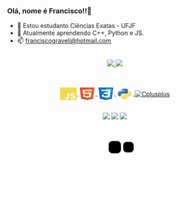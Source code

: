 ### Olá, nome é Francisco!!👋


- 🔭 Estou estudanto Ciências Exatas - UFJF
- 🌱 Atualmente aprendendo C++, Python e JS.
- 📫 franciscograveli@hotmail.com
<!--- ⚡ Fun fact: ...-->

##

<div align="center">
  <a href="https://github.com/franciscograveli">
  <img height="180em" src="https://github-readme-stats.vercel.app/api?username=franciscograveli&show_icons=true&theme=github_dark&include_all_commits=true&count_private=true"/>
  <img height="180em" src="https://github-readme-stats.vercel.app/api/top-langs/?username=franciscograveli&layout=compact&langs_count=7&theme=github_dark"/>
</div>
  
  ##

  <div style="display: inline_block" align="center"><br>
  <img align="center" alt="Js" height="30" width="40" src="https://raw.githubusercontent.com/devicons/devicon/master/icons/javascript/javascript-plain.svg">
  <img align="center" alt="HTML" height="30" width="40" src="https://raw.githubusercontent.com/devicons/devicon/master/icons/html5/html5-original.svg">
  <img align="center" alt="CSS" height="30" width="40" src="https://raw.githubusercontent.com/devicons/devicon/master/icons/css3/css3-original.svg">
  <img align="center" alt="Rafa-Python" height="30" width="40" src="https://raw.githubusercontent.com/devicons/devicon/master/icons/python/python-original.svg">
  <img align="center" alt="Cplusplus" height="30" width="40" src="https://cdn.jsdelivr.net/gh/devicons/devicon/icons/cplusplus/cplusplus-original.svg">
  
</div>

  ##
  
  <div align="center"> 
  <a href="https://instagram.com/rafaballerini" target="_blank"><img src="https://img.shields.io/badge/-Instagram-%23E4405F?style=for-the-badge&logo=instagram&logoColor=white" target="_blank"></a>
  <a href = "mailto:franciscograveli@hotmail.com"><img src="https://img.shields.io/badge/Microsoft_Outlook-0078D4?style=for-the-badge&logo=microsoft-outlook&logoColor=white" target="_blank"></a>
  <a href="https://www.linkedin.com/in/francisco-carlos-609192142" target="_blank"><img src="https://img.shields.io/badge/-LinkedIn-%230077B5?style=for-the-badge&logo=linkedin&logoColor=white" target="_blank"></a> 
 
  ![Snake animation](https://github.com/rafaballerini/rafaballerini/blob/output/github-contribution-grid-snake.svg)
 
</div>
